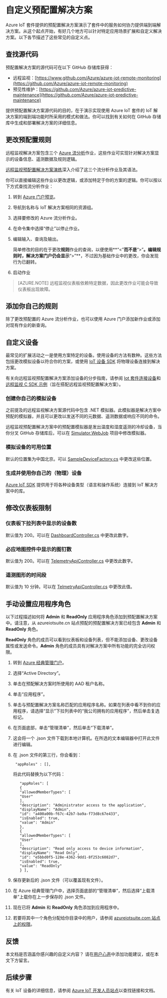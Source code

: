 <properties
	pageTitle="自定义预配置解决方案 | Azure"
	description="提供有关如何自定义 Azure IoT 套件预配置解决方案的指导。"
	services=""
    suite="iot-suite"
	documentationCenter=".net"
	authors="stevehob"
	manager="timlt"
	editor=""/>  


<tags
     ms.service="iot-suite"
     ms.date="06/27/2016"
     wacn.date="08/22/2016"/>  


# 自定义预配置解决方案

Azure IoT 套件提供的预配置解决方案演示了套件中的服务如何协力提供端到端解决方案。从这个起点开始，有好几个地方可以针对特定应用场景扩展和自定义解决方案。以下各节描述了这些常见的自定义点。

## 查找源代码

预配置解决方案的源代码可在以下 GitHub 存储库获得：

- 远程监视：[https://www.github.com/Azure/azure-iot-remote-monitoring](https://github.com/Azure/azure-iot-remote-monitoring)
- 预见性维护：[https://github.com/Azure/azure-iot-predictive-maintenance](https://github.com/Azure/azure-iot-predictive-maintenance)

提供预配置解决方案源代码的目的，在于演示实现使用 Azure IoT 套件的 IoT 解决方案的端到端功能时所采用的模式和做法。你可以找到有关如何在 GitHub 存储库中生成和部署解决方案的详细信息。

## 更改预配置规则

远程监视解决方案包含三个 [Azure 流分析](/home/features/stream-analytics)作业，这些作业可实现针对解决方案显示的设备信息、遥测数据及规则逻辑。

[远程监视预配置解决方案演练](/documentation/articles/iot-suite-remote-monitoring-sample-walkthrough/)深入介绍了这三个流分析作业及其语法。

你可以直接编辑这些作业以更改逻辑，或添加特定于你的方案的逻辑。你可以按以下方式查找流分析作业：
 
1. 转到 [Azure 门户预览](https://portal.azure.cn)。
2. 导航到名称与 IoT 解决方案相同的资源组。
3. 选择要修改的 Azure 流分析作业。
4. 在命令集中选择“停止”以停止作业。
5. 编辑输入、查询及输出。

    简单修改的目的在于更改**规则**作业的查询，以便使用**“<”**而不是**“>”**。编辑规则时，解决方案门户仍会显示**“>”**，不过因为基础作业中的更改，你会发现行为已翻转。

6. 启动作业

> [AZURE.NOTE] 远程监视仪表板依赖特定数据，因此更改作业可能会导致仪表板出现故障。

## 添加你自己的规则

除了更改预配置的 Azure 流分析作业，也可以使用 Azure 门户添加新作业或添加对现有作业的新查询。

## 自定义设备

最常见的扩展活动之一是使用方案特定的设备。使用设备的方法有数种。这些方法包括更改模拟设备以符合你的方案，或使用 [IoT 设备 SDK][] 将物理设备连接到解决方案。

有关向远程监视预配置解决方案添加设备的分步指南，请参阅 [Iot 套件连接设备](/documentation/articles/iot-suite-connecting-devices/)和[远程监视 C SDK 示例](https://github.com/Azure/azure-iot-sdks/tree/master/c/serializer/samples/remote_monitoring)（旨在搭配远程监视预配置解决方案）。

### 创建你自己的模拟设备

之前提及的远程监视解决方案源代码中包含 .NET 模拟器。此模拟器是解决方案中预配的模拟器，并且可以更改以发送不同的元数据、遥测数据或响应不同的命令。

远程监视预配置解决方案中的预配置模拟器是发出温度和湿度遥测的冷却设备，当你分叉 GitHub 存储库后，可以在 [Simulator.WebJob](https://github.com/Azure/azure-iot-remote-monitoring/tree/master/Simulator/Simulator.WebJob) 项目中修改模拟器。

### 模拟设备的可用位置

默认的位置集为中国北京。可以 [SampleDeviceFactory.cs][lnk-sample-device-factory] 中更改这些位置。


### 生成并使用你自己的（物理）设备

[Azure IoT SDK](https://github.com/Azure/azure-iot-sdks) 提供用于将各种设备类型（语言和操作系统）连接到 IoT 解决方案中的库。

## 修改仪表板限制

### 仪表板下拉列表中显示的设备数

默认值为 200。可以在 [DashboardController.cs][lnk-dashboard-controller] 中更改此数字。

### 必应地图控件中显示的图钉数

默认值为 200。可以在 [TelemetryApiController.cs][lnk-telemetry-api-controller-01] 中更改此数字。

### 遥测图形的时间段

默认值为 10 分钟。可以在 [TelmetryApiController.cs][lnk-telemetry-api-controller-02] 中更改此值。

## 手动设置应用程序角色

以下过程描述如何将 **Admin** 和 **ReadOnly** 应用程序角色添加到预配置解决方案中。请注意，从 azureiotsuite.cn 站点预配的预配置解决方案已经包含 **Admin** 和 **ReadOnly** 角色。

**ReadOnly** 角色的成员可以看到仪表板和设备列表，但不能添加设备、更改设备属性或发送命令。**Admin** 角色的成员具有对解决方案中所有功能的完全访问权限。

1. 转到 [Azure 经典管理门户][lnk-classic-portal]。

2. 选择“Active Directory”。

3. 单击在预配解决方案时所使用的 AAD 租户名称。

4. 单击“应用程序”。

5. 单击与预配置解决方案名称匹配的应用程序名称。如果在列表中看不到你的应用程序，请选择“显示”下拉列表中的“我公司拥有的应用程序”，然后单击复选标记。

6.  在页面底部，单击“管理清单”，然后单击“下载清单”。

7. 这会将一个 .json 文件下载到本地计算机。在所选的文本编辑器中打开此文件进行编辑。

8. 在 .json 文件的第三行，你会看到：
 
		"appRoles" : [],
 
      将此代码替换为以下代码：

	
		  "appRoles": [
		  {
		  "allowedMemberTypes": [
		  "User"
		  ],
		  "description": "Administrator access to the application",
		  "displayName": "Admin",
		  "id": "a400a00b-f67c-42b7-ba9a-f73d8c67e433",
		  "isEnabled": true,
		  "value": "Admin"
		  },
		  {
		  "allowedMemberTypes": [
		  "User"
		  ],
		  "description": "Read only access to device information",
		  "displayName": "Read Only",
		  "id": "e5bbd0f5-128e-4362-9dd1-8f253c6082d7",
		  "isEnabled": true,
		  "value": "ReadOnly"
		  } ],


9. 保存更新后的 .json 文件（可以覆盖现有文件）。

10.  在 Azure 经典管理门户中，选择页面底部的“管理清单”，然后选择“上载清单”上载你在上一步保存的 .json 文件。

11. 现在已将 **Admin** 和 **ReadOnly** 角色添加到应用程序中。

12. 若要将其中一个角色分配给你目录中的用户，请参阅 [azureiotsuite.com 站点上的权限][lnk-permissions]。

## 反馈

本文档是否涵盖你感兴趣的自定义内容？ 请在[用户心声](https://feedback.azure.com/forums/321918-azure-iot)中添加功能建议，或在本文下方留言。

## 后续步骤

有关 IoT 设备的详细信息，请参阅 [Azure IoT 开发人员站点](/develop/iot)以查找链接和文档。

[IoT 设备 SDK]: /documentation/articles/iot-hub-sdks-summary/
[lnk-permissions]: /documentation/articles/iot-suite-permissions/
[lnk-dashboard-controller]: https://github.com/Azure/azure-iot-remote-monitoring/blob/3fd43b8a9f7e0f2774d73f3569439063705cebe4/DeviceAdministration/Web/Controllers/DashboardController.cs#L27
[lnk-telemetry-api-controller-01]: https://github.com/Azure/azure-iot-remote-monitoring/blob/3fd43b8a9f7e0f2774d73f3569439063705cebe4/DeviceAdministration/Web/WebApiControllers/TelemetryApiController.cs#L27
[lnk-telemetry-api-controller-02]: https://github.com/Azure/azure-iot-remote-monitoring/blob/e7003339f73e21d3930f71ceba1e74fb5c0d9ea0/DeviceAdministration/Web/WebApiControllers/TelemetryApiController.cs#L25
[lnk-sample-device-factory]: https://github.com/Azure/azure-iot-remote-monitoring/blob/master/Common/Factory/SampleDeviceFactory.cs#L40
[lnk-classic-portal]: https://manage.windowsazure.cn

<!---HONumber=Mooncake_0815_2016-->